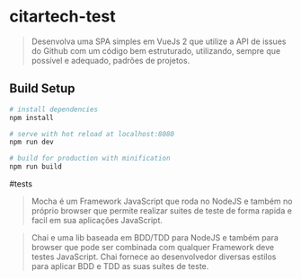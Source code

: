 # citartech-test

> Desenvolva uma SPA simples em VueJs 2 que utilize a API de issues do Github com um código bem estruturado, utilizando, sempre que possível e adequado, padrões de projetos.

## Build Setup

``` bash
# install dependencies
npm install

# serve with hot reload at localhost:8080
npm run dev

# build for production with minification
npm run build
```


#tests 
> Mocha é um Framework JavaScript que roda no NodeJS e também no próprio browser que permite realizar suites de teste de forma rapida e facil em sua aplicações JavaScript.

> Chai e uma lib baseada em BDD/TDD para NodeJS e também para browser que pode ser combinada com qualquer Framework deve testes JavaScript. Chai fornece ao desenvolvedor diversas estilos para aplicar BDD e TDD as suas suítes de teste.